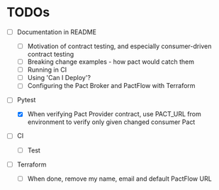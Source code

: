 # TODOs

- [ ] Documentation in README

  - [ ] Motivation of contract testing, and especially consumer-driven contract testing
  - [ ] Breaking change examples - how pact would catch them
  - [ ] Running in CI
  - [ ] Using 'Can I Deploy'?
  - [ ] Configuring the Pact Broker and PactFlow with Terraform

- [ ] Pytest

  - [x] When verifying Pact Provider contract, use PACT_URL from environment
        to verify only given changed consumer Pact

- [ ] CI

  - [ ] Test

- [ ] Terraform
  - [ ] When done, remove my name, email and default PactFlow URL
